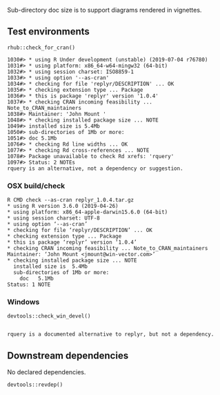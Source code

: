 

Sub-directory doc size is to support diagrams rendered in vignettes.

## Test environments

    rhub::check_for_cran()

    1030#> * using R Under development (unstable) (2019-07-04 r76780)
    1031#> * using platform: x86_64-w64-mingw32 (64-bit)
    1032#> * using session charset: ISO8859-1
    1033#> * using option '--as-cran'
    1034#> * checking for file 'replyr/DESCRIPTION' ... OK
    1035#> * checking extension type ... Package
    1036#> * this is package 'replyr' version '1.0.4'
    1037#> * checking CRAN incoming feasibility ... Note_to_CRAN_maintainers
    1038#> Maintainer: 'John Mount '
    1048#> * checking installed package size ... NOTE
    1049#> installed size is 5.4Mb
    1050#> sub-directories of 1Mb or more:
    1051#> doc 5.1Mb
    1076#> * checking Rd line widths ... OK
    1077#> * checking Rd cross-references ... NOTE
    1078#> Package unavailable to check Rd xrefs: 'rquery'
    1097#> Status: 2 NOTEs
    rquery is an alternative, not a dependency or suggestion.
    

### OSX build/check

    R CMD check --as-cran replyr_1.0.4.tar.gz 
    * using R version 3.6.0 (2019-04-26)
    * using platform: x86_64-apple-darwin15.6.0 (64-bit)
    * using session charset: UTF-8
    * using option ‘--as-cran’
    * checking for file ‘replyr/DESCRIPTION’ ... OK
    * checking extension type ... Package
    * this is package ‘replyr’ version ‘1.0.4’
    * checking CRAN incoming feasibility ... Note_to_CRAN_maintainers
    Maintainer: ‘John Mount <jmount@win-vector.com>’
    * checking installed package size ... NOTE
      installed size is  5.4Mb
      sub-directories of 1Mb or more:
        doc   5.1Mb
    Status: 1 NOTE

### Windows

    devtools::check_win_devel()


    rquery is a documented alternative to replyr, but not a dependency.

## Downstream dependencies

No declared dependencies.

    devtools::revdep()


